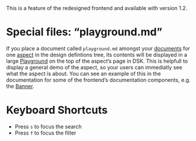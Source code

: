 <Banner title="Version Feature">
  This is a feature of the redesigned frontend and available with version 1.2.
</Banner>

# Special files: “playground.md”
If you place a document called `playground.md` amongst your [documents](/The-Design-Definitions-Tree/Documents) for one [aspect](/The-Design-Definitions-Tree/Aspects) in the design defintions tree, its contents will be displayed in a large [Playground](/The-Frontend/Documentation-Components/Playground) on the top of the aspect’s page in DSK. This is helpfull to display a general demo of the aspect, so your users can immediatly see what the aspect is about. You can see an example of this in the documentation for some of the frontend’s documentation components, e.g. the [Banner](/The-Frontend/Special-Components/Banner).

# Keyboard Shortcuts
* Press `s` to focus the search
* Press `f` to focus the filter